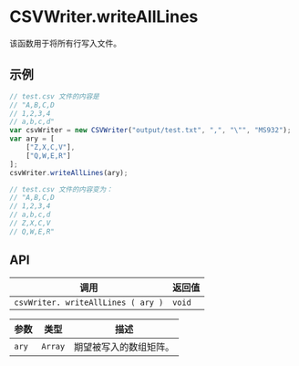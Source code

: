 # CSVWriter.writeAllLines

该函数用于将所有行写入文件。

## 示例

```javascript
// test.csv 文件的内容是
// "A,B,C,D
// 1,2,3,4
// a,b,c,d"
var csvWriter = new CSVWriter("output/test.txt", ",", "\"", "MS932");
var ary = [
	["Z,X,C,V"],
	["Q,W,E,R"]
];
csvWriter.writeAllLines(ary);

// test.csv 文件的内容变为：
// "A,B,C,D
// 1,2,3,4
// a,b,c,d
// Z,X,C,V
// Q,W,E,R"
```

## API

| 调用 | 返回值 |
|---|---|
| `csvWriter. writeAllLines ( ary )` | `void` |

| 参数 | 类型 | 描述 |
|---|---|---|
| `ary` | `Array` | 期望被写入的数组矩阵。 |
